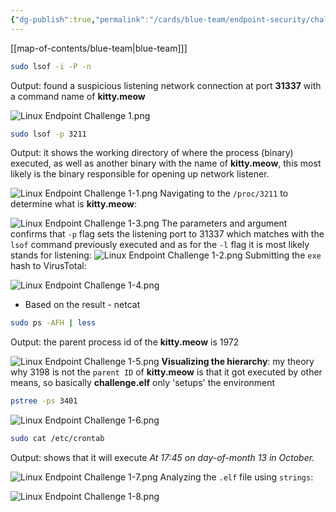 ```yaml
---
{"dg-publish":true,"permalink":"/cards/blue-team/endpoint-security/challenges/linux-endpoint-challenge-1/"}
---
```


[[map-of-contents/blue-team\|blue-team]]]

```bash
sudo lsof -i -P -n
```

Output: found a suspicious listening network connection at port **31337** with a command name of **kitty.meow**

![Linux Endpoint Challenge 1.png](/img/user/cards/blue-team/endpoint-security/images/Linux%20Endpoint%20Challenge%201.png)

```bash
sudo lsof -p 3211
```

Output: it shows the working directory of where the process (binary) executed, as well as another binary with the name of **kitty.meow**, this most likely is the binary responsible for opening up network listener.

![Linux Endpoint Challenge 1-1.png](/img/user/cards/blue-team/endpoint-security/images/Linux%20Endpoint%20Challenge%201-1.png)
Navigating to the `/proc/3211` to determine what is **kitty.meow**:

![Linux Endpoint Challenge 1-3.png](/img/user/cards/blue-team/endpoint-security/images/Linux%20Endpoint%20Challenge%201-3.png)
The parameters and argument confirms that `-p` flag sets the listening port to 31337 which matches with the `lsof` command previously executed and as for the `-l` flag it is most likely stands for listening:
![Linux Endpoint Challenge 1-2.png](/img/user/cards/blue-team/endpoint-security/images/Linux%20Endpoint%20Challenge%201-2.png)
Submitting the `exe` hash to VirusTotal:

![Linux Endpoint Challenge 1-4.png](/img/user/cards/blue-team/endpoint-security/images/Linux%20Endpoint%20Challenge%201-4.png)
- Based on the result - netcat

```bash
sudo ps -AFH | less
```

Output: the parent process id of the **kitty.meow** is 1972

![Linux Endpoint Challenge 1-5.png](/img/user/cards/blue-team/endpoint-security/images/Linux%20Endpoint%20Challenge%201-5.png)
**Visualizing the hierarchy**: my theory why 3198 is not the `parent ID` of **kitty.meow** is that it got executed by other means, so basically **challenge.elf** only 'setups' the environment

```bash
pstree -ps 3401
```

![Linux Endpoint Challenge 1-6.png](/img/user/cards/blue-team/endpoint-security/images/Linux%20Endpoint%20Challenge%201-6.png)

```bash
sudo cat /etc/crontab
```

Output: shows that it will execute _At 17:45 on day-of-month 13 in October._

![Linux Endpoint Challenge 1-7.png](/img/user/cards/blue-team/endpoint-security/images/Linux%20Endpoint%20Challenge%201-7.png)
Analyzing the `.elf` file using `strings`:

![Linux Endpoint Challenge 1-8.png](/img/user/cards/blue-team/endpoint-security/images/Linux%20Endpoint%20Challenge%201-8.png)

